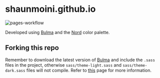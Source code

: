 # shaunmoini.github.io

![pages-workflow](https://github.com/shaunmoini/shaunmoini.github.io/actions/workflows/pages/pages-build-deployment/badge.svg)

Developed using [Bulma](https://bulma.io) and the [Nord](https://www.nordtheme.com) color palette.

## Forking this repo

Remember to download the latest version of [Bulma](https://bulma.io) and include the `.sass` files in the project, otherwise `sass/theme-light.sass` and `sass/theme-dark.sass` files will not compile. Refer to [this](https://bulma.io/documentation/customize/with-sass-cli/) page for more information.